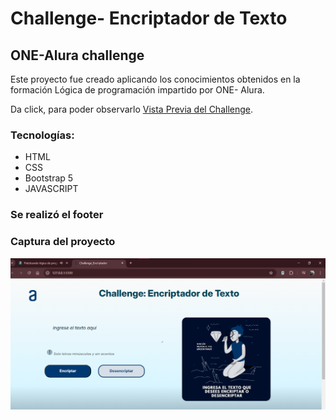 # Challenge- Encriptador de Texto
## ONE-Alura challenge 
Este proyecto fue creado aplicando los conocimientos obtenidos en la formación Lógica de programación impartido por ONE- Alura.

Da click, para poder observarlo [Vista Previa del Challenge](https://challenge-one-alura.vercel.app/).

### Tecnologías:
* HTML
* CSS
* Bootstrap 5
* JAVASCRIPT
### Se realizó el footer
### Captura del proyecto
![Captura del proyecto](VistaPrevia.png)
